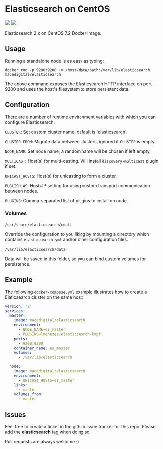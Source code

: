 # Elasticsearch on CentOS

[![](https://images.microbadger.com/badges/image/macedigital/elasticsearch.svg)](https://microbadger.com/images/macedigital/elasticsearch "Get your own image badge on microbadger.com")
[![](https://img.shields.io/docker/automated/macedigital/elasticsearch.svg)](https://hub.docker.com/r/macedigital/elasticsearch/ "Docker Hub page")

Elasticsearch 2.x on CentOS 7.2 Docker image. 

## Usage

Running a standalone node is as easy as typing:

````
docker run -p 9200:9200 -v /host/data/path:/var/lib/elasticsearch macedigital/elasticsearch
````

The above command exposes the Elasticsearch HTTP interface on port 9200 and uses the host's filesystem to store persistent data. 

## Configuration

There are a number of runtime environment variables with which you can configure Elasticsearch.

`CLUSTER`: Set custom cluster name, default is 'elasticsearch'. 

`CLUSTER_FROM`: Migrate data between clusters, ignored if `CLUSTER` is empty.

`NODE_NAME`: Set node name, a random name will be chosen if left empty.

`MULTICAST`: Host(s) for multi-casting. Will install `discovery-multicast` plugin if set.

`UNICAST_HOSTS`: Host(s) for unicasting to form a cluster.

`PUBLISH_AS`: Host+IP setting for using custom transport communication between nodes.

`PLUGINS`: Comma-separated list of plugins to install on node.

### Volumes

`/usr/share/elasticsearch/conf`:

Override the configuration to you liking by mounting a directory which contains `elasticsearch.yml` and/or other configuration files.

`/var/lib/elasticsearch/data`:

Data will be saved in this folder, so you can bind custom volumes for persistence.

## Example

The following `docker-compose.yml` example illustrates how to create a Elaticsearch cluster on the same host:
 
````yml
version: '2'
services:
  master:
    image: macedigital/elasticsearch
    environment:
      - NODE_NAME=es_master
      - PLUGINS=lmenezes/elasticsearch-kopf
    ports:
      - 9200:9200
    container_name: es_master
    volumes:
      - /var/lib/elasticsearch

  node:
    image: macedigital/elasticsearch
    environment:
      - UNICAST_HOSTS=es_master
    links:
      - master
    volumes_from:
      - master
````

## Issues

Feel free to create a ticket in the github issue tracker for this repo. Please add the **elasticsearch** tag when doing so.

Pull requests are always welcome :)
